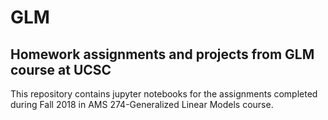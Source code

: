 # GLM
## Homework assignments and projects from GLM course at UCSC
This repository contains jupyter notebooks for the assignments completed during Fall 2018 in AMS 274-Generalized Linear Models course.

